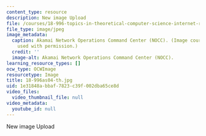 ```yaml
---
content_type: resource
description: New image Upload
file: /courses/18-996-topics-in-theoretical-computer-science-internet-research-problems-spring-2002/1e31848abbaf7823c39f002dba65ce8d_18-996as04-th.jpg
file_type: image/jpeg
image_metadata:
  caption: Akamai Network Operations Command Center (NOCC). (Image courtesy of [Akamai](http://www.akamai.com/en/html/about/art_room.html),
    used with permission.)
  credit: ''
  image-alt: Akamai Network Operations Command Center (NOCC).
learning_resource_types: []
ocw_type: OCWImage
resourcetype: Image
title: 18-996as04-th.jpg
uid: 1e31848a-bbaf-7823-c39f-002dba65ce8d
video_files:
  video_thumbnail_file: null
video_metadata:
  youtube_id: null
---
```

New image Upload

